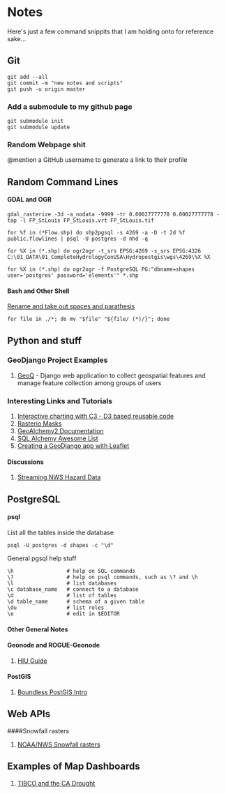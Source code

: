 # Notes
Here's just a few command snippits that I am holding onto for reference sake...
## Git

    git add --all
    git commit -m "new notes and scripts"
    git push -u origin master

### Add a submodule to my github page
    git submodule init
    git submodule update

### Random Webpage shit
@mention a GitHub username to generate a link to their profile

## Random Command Lines

#### GDAL and OGR
```Shell
gdal_rasterize -3d -a_nodata -9999 -tr 0.00027777778 0.00027777778 -tap -l FP_StLouis FP_StLouis.vrt FP_StLouis.tif

for %f in (*Flow.shp) do shp2pgsql -s 4269 -a -D -t 2d %f public.flowlines | psql -U postgres -d nhd -q

for %X in (*.shp) do ogr2ogr -t_srs EPSG:4269 -s_srs EPSG:4326 C:\01_DATA\01_CompleteHydrologyConUSA\Hydropostgis\wgs\4269\%X %X

for %X in (*.shp) do ogr2ogr -f PostgreSQL PG:"dbname=shapes user='postgres' password='elements'" *.shp
```
#### Bash and Other Shell
[Rename and take out spaces and parathesis](https://unix.stackexchange.com/questions/110213/remove-whitespace-and-parentheses-in-filenames-with-sed)
```Shell
for file in ./*; do mv "$file" "${file/ (*)/}"; done
```

## Python and stuff

### GeoDjango Project Examples
1. [GeoQ](https://github.com/ngageoint/geoq) - Django web application to collect geospatial features and manage feature collection among groups of users

### Interesting Links and Tutorials
1. [Interactive charting with C3 - D3 based reusable code](http://c3js.org/gettingstarted.html)
1. [Rasterio Masks](http://snorf.net/blog/2014/11/09/masking-rasterio-layers-with-vector-features/)
1. [GeoAlchemy2 Documentation](https://geoalchemy-2.readthedocs.org/en/0.2.6/orm_tutorial.html)
1. [SQL Alchemy Awesome List](https://github.com/dahlia/awesome-sqlalchemy#gis-and-spatial-databases)
1. [Creating a GeoDjango app with Leaflet](http://blog.mathieu-leplatre.info/geodjango-maps-with-leaflet.html)

#### Discussions
1. [Streaming NWS Hazard Data](https://github.com/ngageoint/geoq/issues/188)

## PostgreSQL

#### psql
List all the tables inside the database
```Shell
psql -U postgres -d shapes -c "\d"
```
General pgsql help stuff
```Shell
\h                 # help on SQL commands
\?                 # help on psql commands, such as \? and \h
\l                 # list databases
\c database_name   # connect to a database
\d                 # list of tables
\d table_name      # schema of a given table
\du                # list roles
\e                 # edit in $EDITOR
```
#### Other General Notes

#### Geonode and ROGUE-Geonode
1. [HIU Guide](http://hiu-beta.state.gov/guides/rogue-geonode)


#### PostGIS
1. [Boundless PostGIS Intro](http://workshops.boundlessgeo.com/postgis-intro/)

## Web APIs

####Snowfall rasters
1. [NOAA/NWS Snowfall rasters](http://www.nohrsc.noaa.gov/snowfall/)


## Examples of Map Dashboards
1. [TIBCO and the CA Drought](https://spotfire.cloud.tibco.com/spotfire/wp/render/22694204537/analysis?file=/users/annamarianow/public/california%20drought&waid=6zaDFLK7QEaq5UbmFzKIe-0716011da9yf5y&wavid=0)

